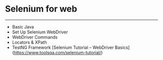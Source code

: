 #  Selenium for web
------------------------ 
- Basic Java
- Set Up Selenium WebDriver
- WebDriver Commands    
- Locators & XPath
- TestNG Framework
[Selenium Tutorial – WebDriver Basics] (https://www.toolsqa.com/selenium-tutorial/)